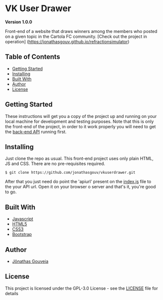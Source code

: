 # VK User Drawer
**Version 1.0.0**

Front-end of a website that draws winners among the members who posted on a given topic in the Cartola FC community. [Check out the project in operation] (https://jonathasgouv.github.io/refractionsimulator)

## Table of Contents
* [Getting Started](#getting-started)
* [Installing](#installing)
* [Built With](#built-with)
* [Author](#author)
* [License](#license)

## Getting Started
These instructions will get you a copy of the project up and running on your local machine for development and testing purposes. Note that this is only the front-end of the project, in order to it work properly you will need to get the [back-end API](https://github.com/jonathasgouv/vkuserdrawerAPI) running first.

## Installing
Just clone the repo as usual. This front-end project uses only plain HTML, JS and CSS. There are no pre-requisites required.
```
$ git clone https://github.com/jonathasgouv/vkuserdrawer.git
```
After that you just need do point the 'apiurl' present on the [index.js](https://github.com/jonathasgouv/vkuserdrawer/blob/main/index.js) file to the your API url. Open it on your browser o server and that's it, you're good to go.

## Built With
* [Javascript](https://www.javascript.com/)
* [HTML5](https://developer.mozilla.org/pt-BR/docs/Web/HTML/HTML5)
* [CSS3](https://developer.mozilla.org/pt-BR/docs/Web/CSS)
* [Bootstrap](https://getbootstrap.com/)

## Author
* [Jônathas Gouveia](https://github.com/jonathasgouv/)

## License
This project is licensed under the  GPL-3.0 License - see the [LICENSE](https://github.com/jonathasgouv/refractionsimulator/blob/master/LICENSE) file for details
